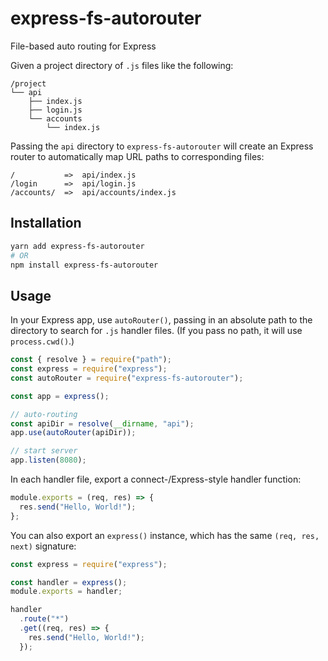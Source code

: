 # express-fs-autorouter
File-based auto routing for Express

Given a project directory of `.js` files like the following:

``` text
/project
└── api
    ├── index.js
    ├── login.js
    └── accounts
        └── index.js
```

Passing the `api` directory to `express-fs-autorouter` will create an Express
router to automatically map URL paths to corresponding files:

``` text
/           =>  api/index.js
/login      =>  api/login.js
/accounts/  =>  api/accounts/index.js
```

## Installation

``` sh
yarn add express-fs-autorouter
# OR
npm install express-fs-autorouter
```

## Usage

In your Express app, use `autoRouter()`, passing in an absolute path to the
directory to search for `.js` handler files. (If you pass no path, it will use
`process.cwd()`.)

``` js
const { resolve } = require("path");
const express = require("express");
const autoRouter = require("express-fs-autorouter");

const app = express();

// auto-routing
const apiDir = resolve(__dirname, "api");
app.use(autoRouter(apiDir));

// start server
app.listen(8080);
```

In each handler file, export a connect-/Express-style handler function:

``` js
module.exports = (req, res) => {
  res.send("Hello, World!");
};
```

You can also export an `express()` instance, which has the same
`(req, res, next)` signature:

``` js
const express = require("express");

const handler = express();
module.exports = handler;

handler
  .route("*")
  .get((req, res) => {
    res.send("Hello, World!");
  });
```
